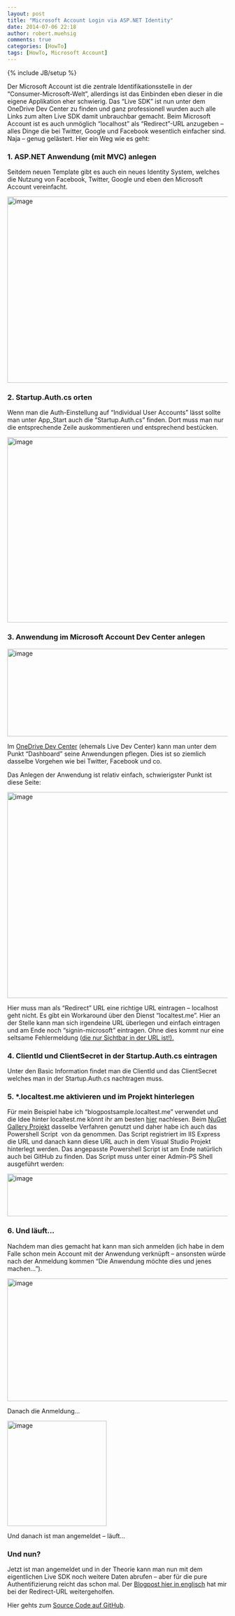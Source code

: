 ```yaml
---
layout: post
title: "Microsoft Account Login via ASP.NET Identity"
date: 2014-07-06 22:18
author: robert.muehsig
comments: true
categories: [HowTo]
tags: [HowTo, Microsoft Account]
---
```

{% include JB/setup %}
<p>Der Microsoft Account ist die zentrale Identifikationsstelle in der “Consumer-Microsoft-Welt”, allerdings ist das Einbinden eben dieser in die eigene Applikation eher schwierig. Das “Live SDK” ist nun unter dem OneDrive Dev Center zu finden und ganz professionell wurden auch alle Links zum alten Live SDK damit unbrauchbar gemacht. Beim Microsoft Account ist es auch unmöglich “localhost” als “Redirect”-URL anzugeben – alles Dinge die bei Twitter, Google und Facebook wesentlich einfacher sind. Naja – genug gelästert. Hier ein Weg wie es geht:</p> <h3>1. ASP.NET Anwendung (mit MVC) anlegen</h3> <p>Seitdem neuen Template gibt es auch ein neues Identity System, welches die Nutzung von Facebook, Twitter, Google und eben den Microsoft Account vereinfacht.</p> <p><a href="{{BASE_PATH}}/assets/wp-images/image2028.png"><img title="image" style="border-top: 0px; border-right: 0px; background-image: none; border-bottom: 0px; padding-top: 0px; padding-left: 0px; border-left: 0px; display: inline; padding-right: 0px" border="0" alt="image" src="{{BASE_PATH}}/assets/wp-images/image_thumb1164.png" width="570" height="425"></a></p> <h3>2. Startup.Auth.cs orten</h3> <p>Wenn man die Auth-Einstellung auf “Individual User Accounts” lässt sollte man unter App_Start auch die “Startup.Auth.cs” finden. Dort muss man nur die entsprechende Zeile auskommentieren und entsprechend bestücken.</p> <p><a href="{{BASE_PATH}}/assets/wp-images/image2029.png"><img title="image" style="border-top: 0px; border-right: 0px; background-image: none; border-bottom: 0px; padding-top: 0px; padding-left: 0px; border-left: 0px; display: inline; padding-right: 0px" border="0" alt="image" src="{{BASE_PATH}}/assets/wp-images/image_thumb1165.png" width="570" height="423"></a></p> <h3>3. Anwendung im Microsoft Account Dev Center anlegen</h3> <p><a href="{{BASE_PATH}}/assets/wp-images/image2030.png"><img title="image" style="border-top: 0px; border-right: 0px; background-image: none; border-bottom: 0px; padding-top: 0px; padding-left: 0px; border-left: 0px; display: inline; padding-right: 0px" border="0" alt="image" src="{{BASE_PATH}}/assets/wp-images/image_thumb1166.png" width="570" height="200"></a></p> <p>Im <a href="http://msdn.microsoft.com/en-us/onedrive/">OneDrive Dev Center</a> (ehemals Live Dev Center) kann man unter dem Punkt “Dashboard” seine Anwendungen pflegen. Dies ist so ziemlich dasselbe Vorgehen wie bei Twitter, Facebook und co.</p> <p>Das Anlegen der Anwendung ist relativ einfach, schwierigster Punkt ist diese Seite:</p> <p><a href="{{BASE_PATH}}/assets/wp-images/image2031.png"><img title="image" style="border-top: 0px; border-right: 0px; background-image: none; border-bottom: 0px; padding-top: 0px; padding-left: 0px; border-left: 0px; display: inline; padding-right: 0px" border="0" alt="image" src="{{BASE_PATH}}/assets/wp-images/image_thumb1167.png" width="570" height="470"></a></p> <p>Hier muss man als “Redirect” URL eine richtige URL eintragen – localhost geht nicht. Es gibt ein Workaround über den Dienst “localtest.me”. Hier an der Stelle kann man sich irgendeine URL überlegen und einfach eintragen und am Ende noch “signin-microsoft” eintragen. Ohne dies kommt nur eine seltsame Fehlermeldung (<u>die nur Sichtbar in der URL ist!).</u></p> <h3>4. ClientId und ClientSecret in der Startup.Auth.cs eintragen</h3> <p>Unter den Basic Information findet man die ClientId und das ClientSecret welches man in der Startup.Auth.cs nachtragen muss.</p> <h3>5. *.localtest.me aktivieren und im Projekt hinterlegen</h3> <p>Für mein Beispiel habe ich “blogpostsample.localtest.me” verwendet und die Idee hinter localtest.me könnt ihr am besten <a href="http://readme.localtest.me/">hier</a> nachlesen. Beim <a href="https://github.com/NuGet/NuGetGallery/blob/master/tools/Enable-LocalTestMe.ps1">NuGet Gallery Projekt</a> dasselbe Verfahren genutzt und daher habe ich auch das Powershell Script&nbsp; von da genommen. Das Script registriert im IIS Express die URL und danach kann diese URL auch in dem Visual Studio Projekt hinterlegt werden. Das angepasste Powershell Script ist am Ende natürlich auch bei GitHub zu finden. Das Script muss unter einer Admin-PS Shell ausgeführt werden:</p> <p><a href="{{BASE_PATH}}/assets/wp-images/image2032.png"><img title="image" style="border-top: 0px; border-right: 0px; background-image: none; border-bottom: 0px; padding-top: 0px; padding-left: 0px; border-left: 0px; display: inline; padding-right: 0px" border="0" alt="image" src="{{BASE_PATH}}/assets/wp-images/image_thumb1168.png" width="570" height="97"></a></p> <h3>6. Und läuft…</h3> <p>Nachdem man dies gemacht hat kann man sich anmelden (ich habe in dem Falle schon mein Account mit der Anwendung verknüpft – ansonsten würde nach der Anmeldung kommen “Die Anwendung möchte dies und jenes machen…”).</p> <p><a href="{{BASE_PATH}}/assets/wp-images/image2033.png"><img title="image" style="border-top: 0px; border-right: 0px; background-image: none; border-bottom: 0px; padding-top: 0px; padding-left: 0px; border-left: 0px; display: inline; padding-right: 0px" border="0" alt="image" src="{{BASE_PATH}}/assets/wp-images/image_thumb1169.png" width="570" height="280"></a></p> <p>Danach die Anmeldung…</p> <p><a href="{{BASE_PATH}}/assets/wp-images/image2034.png"><img title="image" style="border-top: 0px; border-right: 0px; background-image: none; border-bottom: 0px; padding-top: 0px; padding-left: 0px; border-left: 0px; display: inline; padding-right: 0px" border="0" alt="image" src="{{BASE_PATH}}/assets/wp-images/image_thumb1170.png" width="227" height="240"></a></p> <p>Und danach ist man angemeldet – läuft…</p> <h3>Und nun?</h3> <p>Jetzt ist man angemeldet und in der Theorie kann man nun mit dem eigentlichen Live SDK noch weitere Daten abrufen – aber für die pure Authentifizierung reicht das schon mal. Der <a href="http://www.benday.com/2014/02/25/walkthrough-asp-net-mvc-identity-with-microsoft-account-authentication/">Blogpost hier in englisch</a> hat mir bei der Redirect-URL weitergeholfen.</p> <p>Hier gehts zum <a href="https://github.com/Code-Inside/Samples/tree/master/2014/MicrosoftAccountDemo">Source Code auf GitHub</a>.</p>
